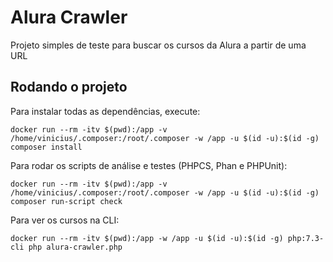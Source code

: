 # Alura Crawler

Projeto simples de teste para buscar os cursos da Alura a partir de uma URL

## Rodando o projeto

Para instalar todas as dependências, execute:

```
docker run --rm -itv $(pwd):/app -v /home/vinicius/.composer:/root/.composer -w /app -u $(id -u):$(id -g) composer install
```

Para rodar os scripts de análise e testes (PHPCS, Phan e PHPUnit):

```
docker run --rm -itv $(pwd):/app -v /home/vinicius/.composer:/root/.composer -w /app -u $(id -u):$(id -g) composer run-script check
```

Para ver os cursos na CLI:

```
docker run --rm -itv $(pwd):/app -w /app -u $(id -u):$(id -g) php:7.3-cli php alura-crawler.php
```
